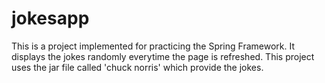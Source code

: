 # jokesapp
This is a project implemented for practicing the Spring Framework.
It displays the jokes randomly everytime the page is refreshed.
This project uses the jar file called 'chuck norris' which provide the jokes.
